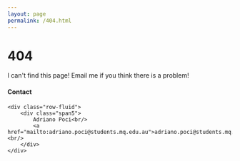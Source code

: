 ```yaml
---
layout: page
permalink: /404.html
---
```


# 404

I can't find this page! Email me if you think there is a problem!

<div class="container">
<h4><a name="contact"></a>Contact</h4>

    <div class="row-fluid">
        <div class="span5">
            Adriano Poci<br/>
            <a href="mailto:adriano.poci@students.mq.edu.au">adriano.poci@students.mq.edu.au</a><br/>
        </div>
    </div>
</div>
